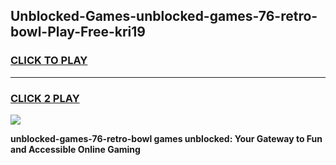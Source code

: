 
## Unblocked-Games-unblocked-games-76-retro-bowl-Play-Free-kri19
<h3>
<a href="https://premium76.site?title=unblocked-games-76-retro-bowl&ref=19M">CLICK TO PLAY</a></h3>
<hr>

<h3>
<a href="https://premium76.site?title=unblocked-games-76-retro-bowl&ref=19M">CLICK 2 PLAY</a>
  
</h3>

<a href="https://premium76.site?title=unblocked-games-76-retro-bowl&ref=19M"><img src="https://clearcache.store/games.png"></a>


**unblocked-games-76-retro-bowl games unblocked: Your Gateway to Fun and Accessible Online Gaming**
